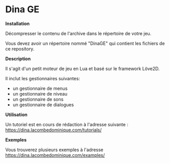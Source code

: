 # Dina GE

__Installation__

Décompresser le contenu de l'archive dans le répertoire de votre jeu.

Vous devez avoir un répertoire nommé "DinaGE" qui contient les fichiers de ce repository.


__Description__

Il s'agit d'un petit moteur de jeu en Lua et basé sur le framework Löve2D.

Il inclut les gestionnaires suivantes:
* un gestionnaire de menus
* un gestionnaire de niveau
* un gestionnaire de sons
* un gestionnaire de dialogues

__Utilisation__

Un tutoriel est en cours de rédaction à l'adresse suivante :
https://dina.lacombedominique.com/tutorials/

__Exemples__

Vous trouverez plusieurs exemples à l'adresse https://dina.lacombedominique.com/examples/
